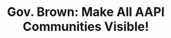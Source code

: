 ---
title: "Gov. Brown: Make All AAPI Communities Visible!"
thumbnail: "/static/images/campaigns/ab1726.png"
blurb: "By not accurately reflecting these AAPI communities’ experiences, we become invisible to policymakers -- which can reinforce the model-minority myth."
campaign-link: http://action.18mr.org/AB1726/
current: true
---